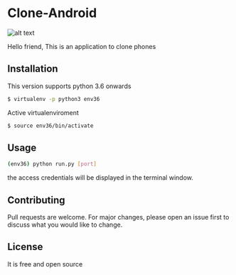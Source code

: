 # Clone-Android

![alt text](https://lh3.googleusercontent.com/HbJ1P_V6-sT03nmjiMA6wc__cM3l3E2BlwC7ENUctD_a7fPOj5vlheXROQe7nJRdYmMsCIHmDrcPsSsW5Od6Pc4Tm3fWPYE3-LleIghzUUf5xAVzFOBrxnQPiUEraLy3AraSnQXYGkuAkde6kBBnEFd2bX3gvGE0Yn0ek3C8kNLD_mBI4yKsxnO08N9JWaMpDi7YlCv6iDpfkZe3uFKFvciBg3wbhDV6J4duQosMxlV_NAlakq-iu4vPX2F1z76P8E449_U14A5SCzJ9_UbCvUwkKruke6jtHeg5B8Xi6isapzeGqDKypUozyUW9B8fVsJajhuDB3_trEcTkAIQpIU3KK9zW8il14kK-eWlEvr9xTodEeKu0LRXklPL2VaOv0Tfe8BqX5uxJIYLOl2-yjdfHXL8FuoC5hN4XkdtNrcdEs6jYRUwh-3aTZHZsnHCDWL0QTgYXaLojT5kGSxbSGcIMfuCDi-oc58dzxwIDt3SgAthNVtno4TAAspRBFDnp3YFcAtv-QeY9cUxTsaT9uq_FNn4xa9bq8PTfhDSUSZPzVgbp-iP7PDdpDqb2nXE1FpYfW6WN9XhNIoAMwijB7gt5OeTC78NrqRgfp-P0fxeZZTueAN7dasV6jlQbIyx28zh293Keyl0qLuWDvoJpUwb3IZ_DL411ZMaPdEZjEy7WAVa2Tj1Xtls=w691-h577-no)

Hello friend, This is an application to clone phones

## Installation

This version supports python 3.6 onwards

```bash
$ virtualenv -p python3 env36
```
Active virtualenviroment

```bash
$ source env36/bin/activate
```

## Usage

```bash
(env36) python run.py [port]
```

the access credentials will be displayed in the terminal window.

## Contributing
Pull requests are welcome. For major changes, please open an issue first to discuss what you would like to change.


## License
It is free and open source
